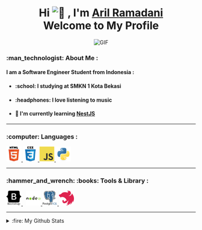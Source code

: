 <h1 align="center">Hi <picture>
  <source srcset="https://fonts.gstatic.com/s/e/notoemoji/latest/1f44b/512.avif" type="image/avif">
  <img src="https://fonts.gstatic.com/s/e/notoemoji/latest/1f44b/512.gif" alt="👋" width="32" height="32">
</picture>, I'm <a href="https://github.com/arilramadani24/">Aril Ramadani</a> <br> Welcome to My Profile</h1>

<p align="center">
  <img height="300" width="400" alt="GIF" src="https://media.giphy.com/media/SWoSkN6DxTszqIKEqv/giphy.gif">
</p>

<h3>:man_technologist: About Me :</h3>

<h4>I am a Software Engineer Student from Indonesia :</h4>
<ul>
  <li><h4>:school: I studying at SMKN 1 Kota Bekasi</h4></li>
  <li><h4>:headphones: I love listening to music</h4></li>
  <li><h4>🌱 I'm currently learning <a href="https://nestjs.com/" target="_blank">NestJS</a></h4></li>
</ul>

<hr>

<h3 align="left">:computer: Languages :</h3>
<p align="left"> <a href="https://www.w3.org/html/" target="_blank" rel="noreferrer"> <img src="https://raw.githubusercontent.com/devicons/devicon/master/icons/html5/html5-original-wordmark.svg" alt="html5" width="40" height="40"/> </a> <a href="https://www.w3schools.com/css/" target="_blank" rel="noreferrer"> <img src="https://raw.githubusercontent.com/devicons/devicon/master/icons/css3/css3-original-wordmark.svg" alt="css3" width="40" height="40"/> </a>  <a href="https://developer.mozilla.org/en-US/docs/Web/JavaScript" target="_blank" rel="noreferrer"> <img src="https://raw.githubusercontent.com/devicons/devicon/master/icons/javascript/javascript-original.svg" alt="javascript" width="40" height="40"/> </a> <a href="https://www.python.org" target="_blank" rel="noreferrer"> <img src="https://raw.githubusercontent.com/devicons/devicon/master/icons/python/python-original.svg" alt="python" width="40" height="40"/> </a>  </p>

<hr>

<h3>:hammer_and_wrench: :books: Tools & Library : </h3>
<p align"left">
  <a href="https://getbootstrap.com" target="_blank" rel="noreferrer"> 
    <img src="https://raw.githubusercontent.com/devicons/devicon/master/icons/bootstrap/bootstrap-plain-wordmark.svg" alt="bootstrap" width="40" height="40"/> 
  </a>
  <span>&nbsp;</span>
  <a href="https://nodejs.org" target="_blank" rel="noreferrer"> 
    <img src="https://raw.githubusercontent.com/devicons/devicon/master/icons/nodejs/nodejs-original-wordmark.svg" alt="nodejs" width="40" height="40"/> 
  </a>
  <a href="https://www.postgresql.org" target="_blank" rel="noreferrer"> 
    <img src="https://raw.githubusercontent.com/devicons/devicon/master/icons/postgresql/postgresql-original-wordmark.svg" alt="postgresql" width="40" height="40"/> 
  </a>
 <a href="https://nestjs.com/" target="_blank" rel="noreferrer"> 
    <img src="https://raw.githubusercontent.com/devicons/devicon/master/icons/nestjs/nestjs-plain.svg" alt="nestjs" width="40" height="40"/> 
  </a> 
</p>

<hr>

<details> <summary>:fire: My Github Stats</summary>
<br>
<div>
<a href="https://github.com/arilramadani24">
  <img height="180em" src="https://github-readme-stats.vercel.app/api/top-langs/?username=arilramadani24&theme=aura&layout=compact" />
</a>
<a href="https://github.com/arilramadani24">
  <img height="180em" src="https://github-readme-stats.vercel.app/api?username=arilramadani24&show_icons=true&theme=aura" />
</a>
</div>

</details>
